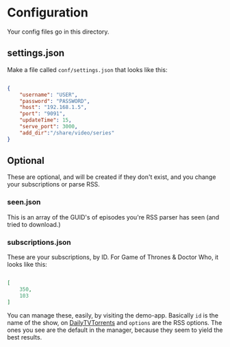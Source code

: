 # Configuration

Your config files go in this directory.

## settings.json

Make a file called `conf/settings.json` that looks like this:

```json

{
    "username": "USER",
    "password": "PASSWORD",
    "host": "192.168.1.5",
    "port": "9091",
    "updateTime": 15,
    "serve_port": 3000,
    "add_dir":"/share/video/series"
}

```

## Optional

These are optional, and will be created if they don't exist, and you change your subscriptions or parse RSS.

### seen.json

This is an array of the GUID's of episodes you're RSS parser has seen (and tried to download.)

### subscriptions.json

These are your subscriptions, by ID.  For Game of Thrones & Doctor Who, it looks like this:

```json

[
	350,
	103
]

```

You can manage these, easily, by visiting the demo-app. Basically `id` is the name of the show, on [DailyTVTorrents](http://www.dailytvtorrents.org/) and `options` are the RSS options.  The ones you see are the default in the manager, because they seem to yield the best results.

